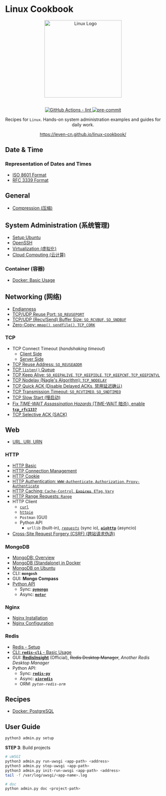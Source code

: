 # Linux Cookbook

<section align="center">
  <img src="https://leven-cn.github.io/linux-cookbook/imgs/linux-logo.svg"
    alt="Linux Logo" width="250" height="250" style="text-align:center;" title="Linux Logo">
  <br><br>
  <p>
    <a href="https://github.com/leven-cn/linux-cookbook/actions/workflows/lint.yml">
      <img src="https://github.com/leven-cn/linux-cookbook/actions/workflows/lint.yml/badge.svg"
      alt="GitHub Actions - lint" style="max-width:100%;">
    </a>
    <a href="https://github.com/pre-commit/pre-commit">
      <img src="https://img.shields.io/badge/pre--commit-enabled-brightgreen?logo=pre-commit&logoColor=white"
      alt="pre-commit" style="max-width:100%;">
    </a>
  </p>
  <p>Recipes for <code>Linux</code>.
  Hands-on system administration examples and guides for daily work.</p>
  <p><a href="https://leven-cn.github.io/linux-cookbook/">https://leven-cn.github.io/linux-cookbook/</a></p>
</section>

<!-- markdownlint-disable line-length -->

## Date & Time

### Representation of Dates and Times

- [ISO 8601 Format](https://leven-cn.github.io/linux-cookbook/cookbook/time/fmt_iso_8601)
- [RFC 3339 Format](https://leven-cn.github.io/linux-cookbook/cookbook/time/fmt_rfc_3339)

## General

- [Compression (压缩)](https://leven-cn.github.io/linux-cookbook/cookbook/general/compression)

## System Administration (系统管理)

- [Setup Ubuntu](https://leven-cn.github.io/linux-cookbook/cookbook/sys/ubuntu_setup)
- [OpenSSH](https://leven-cn.github.io/linux-cookbook/cookbook/sys/ssh)
- [Virtualization (虚拟化)](https://leven-cn.github.io/linux-cookbook/cookbook/sys/virtualization)
- [Cloud Computing (云计算)](https://leven-cn.github.io/linux-cookbook/cookbook/sys/cloud_computing)

### Container (容器)

- [Docker: Basic Usage](https://leven-cn.github.io/linux-cookbook/cookbook/sys/docker_basic)

## Networking (网络)

- [Endianness](https://leven-cn.github.io/linux-cookbook/cookbook/net/endianness)
- [TCP/UDP Reuse Port: `SO_REUSEPORT`](https://leven-cn.github.io/linux-cookbook/cookbook/net/reuse_port)
- [TCP/UDP (Recv/Send) Buffer Size: `SO_RCVBUF`, `SO_SNDBUF`](https://leven-cn.github.io/linux-cookbook/cookbook/net/buffer_size)
- [Zero-Copy: `mmap()`, `sendfile()`, `TCP_CORK`](https://leven-cn.github.io/linux-cookbook/cookbook/net/zero_copy)

### TCP

- TCP Connect Timeout (*handshaking timeout*)
  - [Client Side](https://leven-cn.github.io/linux-cookbook/cookbook/net/tcp_connect_timeout_client)
  - [Server Side](https://leven-cn.github.io/linux-cookbook/cookbook/net/tcp_connect_timeout_server)
- [TCP Reuse Address: `SO_REUSEADDR`](https://leven-cn.github.io/linux-cookbook/cookbook/net/tcp_reuse_address)
- [TCP `listen()` Queue](https://leven-cn.github.io/linux-cookbook/cookbook/net/tcp_listen_queue)
- [TCP Keep Alive: `SO_KEEPALIVE`, `TCP_KEEPIDLE`, `TCP_KEEPCNT`, `TCP_KEEPINTVL`](https://leven-cn.github.io/linux-cookbook/cookbook/net/tcp_keepalive)
- [TCP Nodelay (Nagle's Algorithm): `TCP_NODELAY`](https://leven-cn.github.io/linux-cookbook/cookbook/net/tcp_nodelay)
- [TCP Quick ACK (Disable Delayed ACKs, 禁用延迟确认)](https://leven-cn.github.io/linux-cookbook/cookbook/net/tcp_quickack)
- [TCP Transmission Timeout: `SO_RCVTIMEO`, `SO_SNDTIMEO`](https://leven-cn.github.io/linux-cookbook/cookbook/net/tcp_transmission_timeout)
- [TCP Slow Start (慢启动)](https://leven-cn.github.io/linux-cookbook/cookbook/net/tcp_slowstart)
- [Fix *TIME-WAIT Assassination Hazards* (TIME-WAIT 暗杀), enable **`tcp_rfc1337`**](https://leven-cn.github.io/linux-cookbook/cookbook/net/tcp_rfc1337)
- [TCP Selective ACK (SACK)](https://leven-cn.github.io/linux-cookbook/cookbook/net/tcp_sack)

## Web

- [URL, URI, URN](https://leven-cn.github.io/linux-cookbook/cookbook/web/uri_url_urn)

### HTTP

- [HTTP Basic](https://leven-cn.github.io/linux-cookbook/cookbook/web/http_basic)
- [HTTP Connection Management](https://leven-cn.github.io/linux-cookbook/cookbook/web/http_connection)
- [HTTP Cookie](https://leven-cn.github.io/linux-cookbook/cookbook/web/http_cookie)
- [HTTP Authentication: `WWW-Authenticate`, `Authorization`, `Proxy-Authenticate`](https://leven-cn.github.io/linux-cookbook/cookbook/web/http_authentication)
- [HTTP Caching: `Cache-Control`, ~~`Expires`~~, `ETag`, `Vary`](https://leven-cn.github.io/linux-cookbook/cookbook/web/http_caching)
- [HTTP Range Requests: `Range`](https://leven-cn.github.io/linux-cookbook/cookbook/web/http_range)
- HTTP Client
  - [`curl`](https://leven-cn.github.io/linux-cookbook/cookbook/web/curl)
  - [`httpie`](https://leven-cn.github.io/linux-cookbook/cookbook/web/httpie)
  - `Postman` (GUI)
  - Python API
    - `urllib` (built-in), [*`requests`*](https://requests.readthedocs.io/en/latest/) (sync io), [**`aiohttp`**](https://docs.aiohttp.org/en/stable/) (asyncio)
- [Cross-Site Request Forgery (CSRF) (跨站请求伪造)](https://leven-cn.github.io/linux-cookbook/cookbook/web/csrf)

### MongoDB

- [MongoDB: Overview](https://leven-cn.github.io/linux-cookbook/cookbook/web/mongodb/mongodb)
- [MongoDB (Standalone) in Docker](https://leven-cn.github.io/linux-cookbook/cookbook/web/mongodb/mongodb_standalone_docker)
- [MongoDB on Ubuntu](https://leven-cn.github.io/linux-cookbook/cookbook/web/mongodb/mongodb_ubuntu)
- CLI: **`mongosh`**
- GUI: **Mongo Compass**
- [Python API](https://www.mongodb.com/docs/drivers/python/)
  - Sync: [**`pymongo`**](https://www.mongodb.com/docs/drivers/pymongo/)
  - Async: [**`motor`**](https://www.mongodb.com/docs/drivers/motor/)

### Nginx

- [Nginx Installation](https://leven-cn.github.io/linux-cookbook/cookbook/web/nginx/nginx_installation)
- [Nginx Configuration](https://leven-cn.github.io/linux-cookbook/cookbook/web/nginx/nginx_configuration)

### Redis

- [Redis - Setup](https://leven-cn.github.io/linux-cookbook/cookbook/web/redis/redis_setup)
- [CLI: **`redis-cli`** - Basic Usage](https://leven-cn.github.io/linux-cookbook/cookbook/web/redis/redis_usage_basic)
- GUI: [**RedisInsight**](https://redis.com/redis-enterprise/redis-insight/) (Official), ~~Redis Desktop Manager~~, *Another Redis Desktop Manager*
- Python API:
  - Sync: [**`redis-py`**](https://redis.readthedocs.io/en/latest/)
  - Async: [**`aioredis`**](https://aioredis.readthedocs.io/en/latest/)
  - ORM: *`pyton-redis-orm`*

## Recipes

- [Docker: PostgreSQL](https://leven-cn.github.io/linux-cookbook/recipes/docker_postgresql)

<!-- markdownlint-enable line-length -->

## User Guide

```bash
python3 admin.py setup
```

**STEP 3**: Build projects

```bash
# uWSGI
python3 admin.py run-uwsgi <app-path> <address>
python3 admin.py stop-uwsgi <app-path>
python3 admin.py init-run-uwsgi <app-path> <address>
tail -f /var/log/uwsgi/<app-name>.log

# doc
python admin.py doc <project-path>
```
